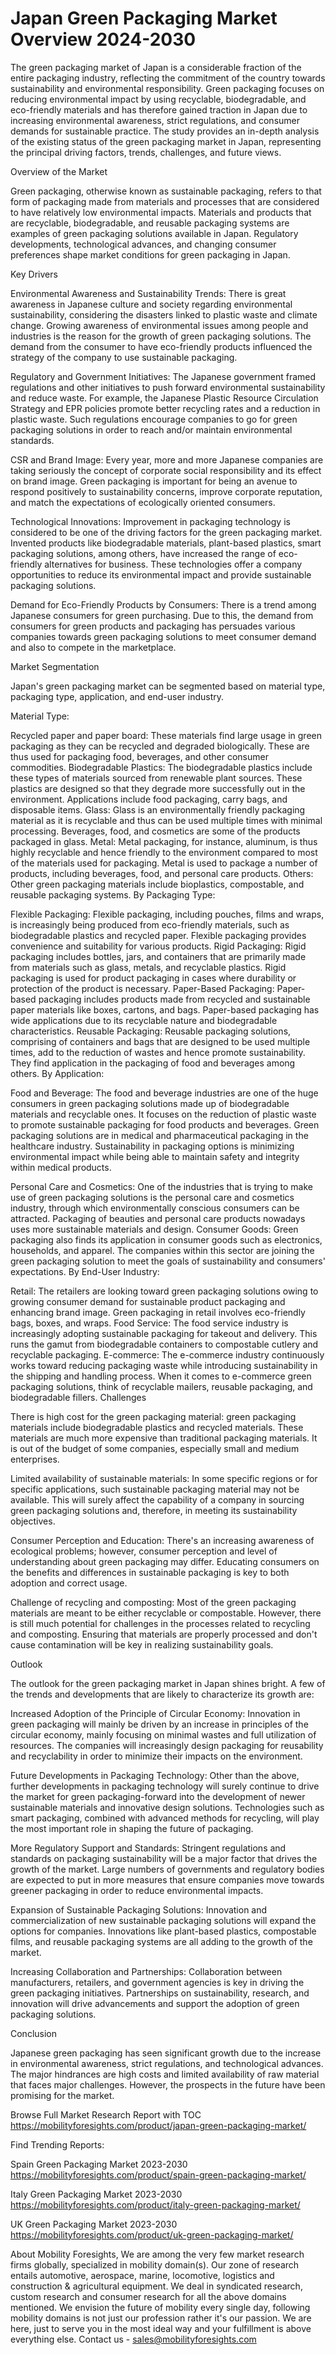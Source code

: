 # Japan Green Packaging Market Overview 2024-2030 #
The green packaging market of Japan is a considerable fraction of the entire packaging industry, reflecting the commitment of the country towards sustainability and environmental responsibility. Green packaging focuses on reducing environmental impact by using recyclable, biodegradable, and eco-friendly materials and has therefore gained traction in Japan due to increasing environmental awareness, strict regulations, and consumer demands for sustainable practice. The study provides an in-depth analysis of the existing status of the green packaging market in Japan, representing the principal driving factors, trends, challenges, and future views.

Overview of the Market

Green packaging, otherwise known as sustainable packaging, refers to that form of packaging made from materials and processes that are considered to have relatively low environmental impacts. Materials and products that are recyclable, biodegradable, and reusable packaging systems are examples of green packaging solutions available in Japan. Regulatory developments, technological advances, and changing consumer preferences shape market conditions for green packaging in Japan.

Key Drivers

Environmental Awareness and Sustainability Trends: There is great awareness in Japanese culture and society regarding environmental sustainability, considering the disasters linked to plastic waste and climate change. Growing awareness of environmental issues among people and industries is the reason for the growth of green packaging solutions. The demand from the consumer to have eco-friendly products influenced the strategy of the company to use sustainable packaging.

Regulatory and Government Initiatives: The Japanese government framed regulations and other initiatives to push forward environmental sustainability and reduce waste. For example, the Japanese Plastic Resource Circulation Strategy and EPR policies promote better recycling rates and a reduction in plastic waste. Such regulations encourage companies to go for green packaging solutions in order to reach and/or maintain environmental standards.

CSR and Brand Image: Every year, more and more Japanese companies are taking seriously the concept of corporate social responsibility and its effect on brand image. Green packaging is important for being an avenue to respond positively to sustainability concerns, improve corporate reputation, and match the expectations of ecologically oriented consumers.

Technological Innovations: Improvement in packaging technology is considered to be one of the driving factors for the green packaging market. Invented products like biodegradable materials, plant-based plastics, smart packaging solutions, among others, have increased the range of eco-friendly alternatives for business. These technologies offer a company opportunities to reduce its environmental impact and provide sustainable packaging solutions.

Demand for Eco-Friendly Products by Consumers: There is a trend among Japanese consumers for green purchasing. Due to this, the demand from consumers for green products and packaging has persuades various companies towards green packaging solutions to meet consumer demand and also to compete in the marketplace.

Market Segmentation

Japan's green packaging market can be segmented based on material type, packaging type, application, and end-user industry.

Material Type:

Recycled paper and paper board: These materials find large usage in green packaging as they can be recycled and degraded biologically. These are thus used for packaging food, beverages, and other consumer commodities.
Biodegradable Plastics: The biodegradable plastics include these types of materials sourced from renewable plant sources. These plastics are designed so that they degrade more successfully out in the environment. Applications include food packaging, carry bags, and disposable items.
Glass: Glass is an environmentally friendly packaging material as it is recyclable and thus can be used multiple times with minimal processing. Beverages, food, and cosmetics are some of the products packaged in glass.
Metal: Metal packaging, for instance, aluminum, is thus highly recyclable and hence friendly to the environment compared to most of the materials used for packaging. Metal is used to package a number of products, including beverages, food, and personal care products.
Others: Other green packaging materials include bioplastics, compostable, and reusable packaging systems.
By Packaging Type:

Flexible Packaging: Flexible packaging, including pouches, films and wraps, is increasingly being produced from eco-friendly materials, such as biodegradable plastics and recycled paper. Flexible packaging provides convenience and suitability for various products.
Rigid Packaging: Rigid packaging includes bottles, jars, and containers that are primarily made from materials such as glass, metals, and recyclable plastics. Rigid packaging is used for product packaging in cases where durability or protection of the product is necessary.
Paper-Based Packaging: Paper-based packaging includes products made from recycled and sustainable paper materials like boxes, cartons, and bags. Paper-based packaging has wide applications due to its recyclable nature and biodegradable characteristics.
Reusable Packaging: Reusable packaging solutions, comprising of containers and bags that are designed to be used multiple times, add to the reduction of wastes and hence promote sustainability. They find application in the packaging of food and beverages among others.
By Application:

Food and Beverage: The food and beverage industries are one of the huge consumers in green packaging solutions made up of biodegradable materials and recyclable ones. It focuses on the reduction of plastic waste to promote sustainable packaging for food products and beverages.
Green packaging solutions are in medical and pharmaceutical packaging in the healthcare industry. Sustainability in packaging options is minimizing environmental impact while being able to maintain safety and integrity within medical products.

Personal Care and Cosmetics: One of the industries that is trying to make use of green packaging solutions is the personal care and cosmetics industry, through which environmentally conscious consumers can be attracted. Packaging of beauties and personal care products nowadays uses more sustainable materials and design.
Consumer Goods: Green packaging also finds its application in consumer goods such as electronics, households, and apparel. The companies within this sector are joining the green packaging solution to meet the goals of sustainability and consumers' expectations.
By End-User Industry:

Retail: The retailers are looking toward green packaging solutions owing to growing consumer demand for sustainable product packaging and enhancing brand image. Green packaging in retail involves eco-friendly bags, boxes, and wraps.
Food Service: The food service industry is increasingly adopting sustainable packaging for takeout and delivery. This runs the gamut from biodegradable containers to compostable cutlery and recyclable packaging. 
E-commerce: The e-commerce industry continuously works toward reducing packaging waste while introducing sustainability in the shipping and handling process. When it comes to e-commerce green packaging solutions, think of recyclable mailers, reusable packaging, and biodegradable fillers.
Challenges

There is high cost for the green packaging material: green packaging materials include biodegradable plastics and recycled materials. These materials are much more expensive than traditional packaging materials. It is out of the budget of some companies, especially small and medium enterprises.

Limited availability of sustainable materials: In some specific regions or for specific applications, such sustainable packaging material may not be available. This will surely affect the capability of a company in sourcing green packaging solutions and, therefore, in meeting its sustainability objectives.

Consumer Perception and Education: There's an increasing awareness of ecological problems; however, consumer perception and level of understanding about green packaging may differ. Educating consumers on the benefits and differences in sustainable packaging is key to both adoption and correct usage.

Challenge of recycling and composting: Most of the green packaging materials are meant to be either recyclable or compostable. However, there is still much potential for challenges in the processes related to recycling and composting. Ensuring that materials are properly processed and don't cause contamination will be key in realizing sustainability goals.

Outlook

The outlook for the green packaging market in Japan shines bright. A few of the trends and developments that are likely to characterize its growth are:

Increased Adoption of the Principle of Circular Economy: Innovation in green packaging will mainly be driven by an increase in principles of the circular economy, mainly focusing on minimal wastes and full utilization of resources. The companies will increasingly design packaging for reusability and recyclability in order to minimize their impacts on the environment.

Future Developments in Packaging Technology: Other than the above, further developments in packaging technology will surely continue to drive the market for green packaging-forward into the development of newer sustainable materials and innovative design solutions. Technologies such as smart packaging, combined with advanced methods for recycling, will play the most important role in shaping the future of packaging.

More Regulatory Support and Standards: Stringent regulations and standards on packaging sustainability will be a major factor that drives the growth of the market. Large numbers of governments and regulatory bodies are expected to put in more measures that ensure companies move towards greener packaging in order to reduce environmental impacts.

Expansion of Sustainable Packaging Solutions: Innovation and commercialization of new sustainable packaging solutions will expand the options for companies. Innovations like plant-based plastics, compostable films, and reusable packaging systems are all adding to the growth of the market.

Increasing Collaboration and Partnerships: Collaboration between manufacturers, retailers, and government agencies is key in driving the green packaging initiatives. Partnerships on sustainability, research, and innovation will drive advancements and support the adoption of green packaging solutions.

Conclusion

Japanese green packaging has seen significant growth due to the increase in environmental awareness, strict regulations, and technological advances. The major hindrances are high costs and limited availability of raw material that faces major challenges. However, the prospects in the future have been promising for the market.


Browse Full Market Research Report with TOC https://mobilityforesights.com/product/japan-green-packaging-market/

Find Trending Reports:



Spain Green Packaging Market 2023-2030 https://mobilityforesights.com/product/spain-green-packaging-market/

Italy Green Packaging Market 2023-2030 https://mobilityforesights.com/product/italy-green-packaging-market/


UK Green Packaging Market 2023-2030 https://mobilityforesights.com/product/uk-green-packaging-market/

About Mobility Foresights,
We are among the very few market research firms globally, specialized in mobility domain(s). Our zone of research entails automotive, aerospace, marine, locomotive, logistics and construction & agricultural equipment. We deal in syndicated research, custom research and consumer research for all the above domains mentioned.
We envision the future of mobility every single day, following mobility domains is not just our profession rather it's our passion. We are here, just to serve you in the most ideal way and your fulfillment is above everything else. Contact us -  sales@mobilityforesights.com 

